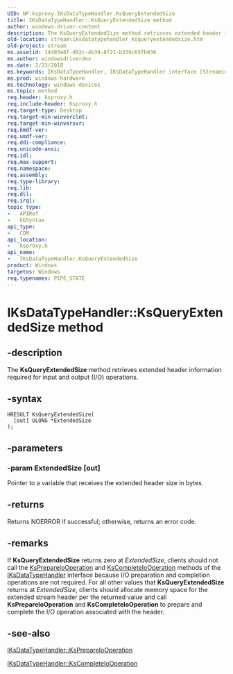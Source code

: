 ```yaml
---
UID: NF:ksproxy.IKsDataTypeHandler.KsQueryExtendedSize
title: IKsDataTypeHandler::KsQueryExtendedSize method
author: windows-driver-content
description: The KsQueryExtendedSize method retrieves extended header information required for input and output (I/O) operations.
old-location: stream\iksdatatypehandler_ksqueryextendedsize.htm
old-project: stream
ms.assetid: 14d03e6f-d02c-4b39-8f21-b339c65fb036
ms.author: windowsdriverdev
ms.date: 2/23/2018
ms.keywords: IKsDataTypeHandler, IKsDataTypeHandler interface [Streaming Media Devices], KsQueryExtendedSize method, IKsDataTypeHandler::KsQueryExtendedSize, KsQueryExtendedSize method [Streaming Media Devices], KsQueryExtendedSize method [Streaming Media Devices], IKsDataTypeHandler interface, KsQueryExtendedSize,IKsDataTypeHandler.KsQueryExtendedSize, ksproxy/IKsDataTypeHandler::KsQueryExtendedSize, ksproxy_b76ac8b2-6bf7-4839-9783-35c865efeb29.xml, stream.iksdatatypehandler_ksqueryextendedsize
ms.prod: windows-hardware
ms.technology: windows-devices
ms.topic: method
req.header: ksproxy.h
req.include-header: Ksproxy.h
req.target-type: Desktop
req.target-min-winverclnt: 
req.target-min-winversvr: 
req.kmdf-ver: 
req.umdf-ver: 
req.ddi-compliance: 
req.unicode-ansi: 
req.idl: 
req.max-support: 
req.namespace: 
req.assembly: 
req.type-library: 
req.lib: 
req.dll: 
req.irql: 
topic_type:
-	APIRef
-	kbSyntax
api_type:
-	COM
api_location:
-	ksproxy.h
api_name:
-	IKsDataTypeHandler.KsQueryExtendedSize
product: Windows
targetos: Windows
req.typenames: PIPE_STATE
---
```


# IKsDataTypeHandler::KsQueryExtendedSize method


## -description


The <b>KsQueryExtendedSize</b> method retrieves extended header information required for input and output (I/O) operations. 


## -syntax


````
HRESULT KsQueryExtendedSize(
  [out] ULONG *ExtendedSize
);
````


## -parameters




### -param ExtendedSize [out]

Pointer to a variable that receives the extended header size in bytes.


## -returns



Returns NOERROR if successful; otherwise, returns an error code.




## -remarks



If <b>KsQueryExtendedSize</b> returns zero at <i>ExtendedSize</i>, clients should not call the <a href="https://msdn.microsoft.com/16411d58-5fff-430f-b96d-78eed1dbb01c">KsPrepareIoOperation</a> and <a href="https://msdn.microsoft.com/46a58007-16bf-422b-8408-30a7b65dbee6">KsCompleteIoOperation</a> methods of the <a href="..\ksproxy\nn-ksproxy-iksdatatypehandler.md">IKsDataTypeHandler</a> interface because I/O preparation and completion operations are not required. For all other values that <b>KsQueryExtendedSize</b> returns at <i>ExtendedSize</i>, clients should allocate memory space for the extended stream header per the returned value and call <b>KsPrepareIoOperation</b> and <b>KsCompleteIoOperation</b> to prepare and complete the I/O operation associated with the header.




## -see-also

<a href="https://msdn.microsoft.com/library/windows/hardware/ff559831">IKsDataTypeHandler::KsPrepareIoOperation</a>



<a href="https://msdn.microsoft.com/library/windows/hardware/ff559811">IKsDataTypeHandler::KsCompleteIoOperation</a>



 

 


